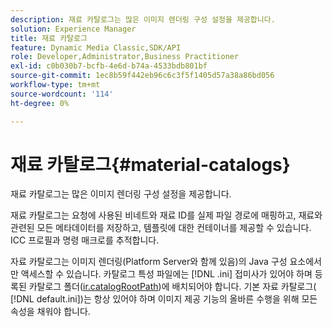 ```yaml
---
description: 재료 카탈로그는 많은 이미지 렌더링 구성 설정을 제공합니다.
solution: Experience Manager
title: 재료 카탈로그
feature: Dynamic Media Classic,SDK/API
role: Developer,Administrator,Business Practitioner
exl-id: c0b030b7-bcfb-4e6d-b74a-4533bdb801bf
source-git-commit: 1ec8b59f442eb96c6c3f5f1405d57a38a86bd056
workflow-type: tm+mt
source-wordcount: '114'
ht-degree: 0%

---
```


# 재료 카탈로그{#material-catalogs}

재료 카탈로그는 많은 이미지 렌더링 구성 설정을 제공합니다.

재료 카탈로그는 요청에 사용된 비네트와 재료 ID를 실제 파일 경로에 매핑하고, 재료와 관련된 모든 메타데이터를 저장하고, 템플릿에 대한 컨테이너를 제공할 수 있습니다. ICC 프로필과 명령 매크로를 추적합니다.

자료 카탈로그는 이미지 렌더링(Platform Server와 함께 있음)의 Java 구성 요소에서만 액세스할 수 있습니다. 카탈로그 특성 파일에는 [!DNL .ini] 접미사가 있어야 하며 등록된 카탈로그 폴더([ir.catalogRootPath](../../../../../../ir-api/server-admin/image-rendering-api-ref/c-ir-server-administration/c-ir-configuration-settings-reference/c-ir-catalog-folder.md#concept-1c1d308112054bb99e3895c3fb8ca5f7))에 배치되어야 합니다. 기본 자료 카탈로그( [!DNL default.ini])는 항상 있어야 하며 이미지 제공 기능의 올바른 수행을 위해 모든 속성을 채워야 합니다.
